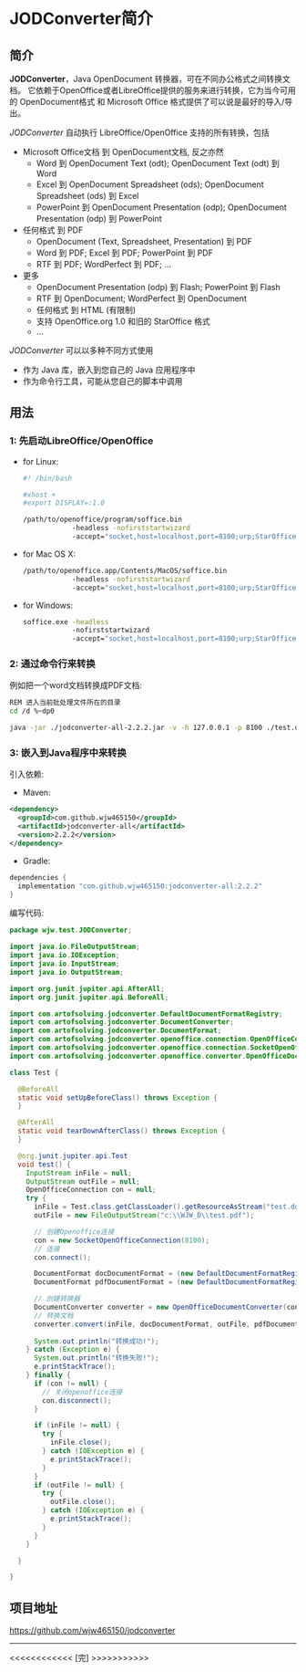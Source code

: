 # JODConverter简介

## 简介

**JODConverter**，Java OpenDocument 转换器，可在不同办公格式之间转换文档。
它依赖于OpenOffice或者LibreOffice提供的服务来进行转换，它为当今可用的 OpenDocument格式 和 Microsoft Office 格式提供了可以说是最好的导入/导出。

*JODConverter* 自动执行 LibreOffice/OpenOffice 支持的所有转换，包括

- Microsoft Office文档 到 OpenDocument文档, 反之亦然
  - Word 到 OpenDocument Text (odt); OpenDocument Text (odt) 到 Word
  - Excel 到 OpenDocument Spreadsheet (ods); OpenDocument Spreadsheet (ods) 到 Excel
  - PowerPoint 到 OpenDocument Presentation (odp); OpenDocument Presentation (odp) 到 PowerPoint
- 任何格式 到 PDF
  - OpenDocument (Text, Spreadsheet, Presentation) 到 PDF
  - Word 到 PDF; Excel 到 PDF; PowerPoint 到 PDF
  - RTF 到 PDF; WordPerfect 到 PDF; ...
- 更多
  - OpenDocument Presentation (odp) 到 Flash; PowerPoint 到 Flash
  - RTF 到 OpenDocument; WordPerfect 到 OpenDocument
  - 任何格式 到 HTML (有限制)
  - 支持 OpenOffice.org 1.0 和旧的 StarOffice 格式
  - ...

*JODConverter* 可以以多种不同方式使用

- 作为 Java 库，嵌入到您自己的 Java 应用程序中
- 作为命令行工具，可能从您自己的脚本中调用

## 用法

### 1: 先启动LibreOffice/OpenOffice

- for Linux:

  ```sh
  #! /bin/bash
  
  #xhost +
  #export DISPLAY=:1.0 
  
  /path/to/openoffice/program/soffice.bin
              -headless -nofirststartwizard
              -accept="socket,host=localhost,port=8100;urp;StarOffice.Service"
  ```

- for Mac OS X:

  ```sh
  /path/to/openoffice.app/Contents/MacOS/soffice.bin
              -headless -nofirststartwizard
              -accept="socket,host=localhost,port=8100;urp;StarOffice.Service"
  ```

- for Windows:

  ```sh
  soffice.exe -headless
              -nofirststartwizard
              -accept="socket,host=localhost,port=8100;urp;StarOffice.Service"
  ```

### 2: 通过命令行来转换

例如把一个word文档转换成PDF文档:

```sh
REM 进入当前批处理文件所在的目录
cd /d %~dp0

java -jar ./jodconverter-all-2.2.2.jar -v -h 127.0.0.1 -p 8100 ./test.doc ./test.pdf
```

### 3: 嵌入到Java程序中来转换

引入依赖:

+ Maven:

```xml
<dependency>
  <groupId>com.github.wjw465150</groupId>
  <artifactId>jodconverter-all</artifactId>
  <version>2.2.2</version>
</dependency>
```

+ Gradle:

```groovy
dependencies {
  implementation "com.github.wjw465150:jodconverter-all:2.2.2"
}
```

编写代码:

```java
package wjw.test.JODConverter;

import java.io.FileOutputStream;
import java.io.IOException;
import java.io.InputStream;
import java.io.OutputStream;

import org.junit.jupiter.api.AfterAll;
import org.junit.jupiter.api.BeforeAll;

import com.artofsolving.jodconverter.DefaultDocumentFormatRegistry;
import com.artofsolving.jodconverter.DocumentConverter;
import com.artofsolving.jodconverter.DocumentFormat;
import com.artofsolving.jodconverter.openoffice.connection.OpenOfficeConnection;
import com.artofsolving.jodconverter.openoffice.connection.SocketOpenOfficeConnection;
import com.artofsolving.jodconverter.openoffice.converter.OpenOfficeDocumentConverter;

class Test {

  @BeforeAll
  static void setUpBeforeClass() throws Exception {
  }

  @AfterAll
  static void tearDownAfterClass() throws Exception {
  }

  @org.junit.jupiter.api.Test
  void test() {
    InputStream inFile = null;
    OutputStream outFile = null;
    OpenOfficeConnection con = null;
    try {
      inFile = Test.class.getClassLoader().getResourceAsStream("test.doc");
      outFile = new FileOutputStream("c:\\WJW_D\\test.pdf");

      // 创建Openoffice连接
      con = new SocketOpenOfficeConnection(8100);
      // 连接
      con.connect();

      DocumentFormat docDocumentFormat = (new DefaultDocumentFormatRegistry()).getFormatByFileExtension("doc");
      DocumentFormat pdfDocumentFormat = (new DefaultDocumentFormatRegistry()).getFormatByFileExtension("pdf");

      // 创建转换器
      DocumentConverter converter = new OpenOfficeDocumentConverter(con);
      // 转换文档
      converter.convert(inFile, docDocumentFormat, outFile, pdfDocumentFormat);
      
      System.out.println("转换成功!");
    } catch (Exception e) {
      System.out.println("转换失败!");
      e.printStackTrace();
    } finally {
      if (con != null) {
        // 关闭openoffice连接
        con.disconnect();
      }

      if (inFile != null) {
        try {
          inFile.close();
        } catch (IOException e) {
          e.printStackTrace();
        }
      }
      if (outFile != null) {
        try {
          outFile.close();
        } catch (IOException e) {
          e.printStackTrace();
        }
      }
    }

  }

}

```

## 项目地址

https://github.com/wjw465150/jodconverter

------

<<<<<<<<<<<< [完] >>>>>>>>>>>